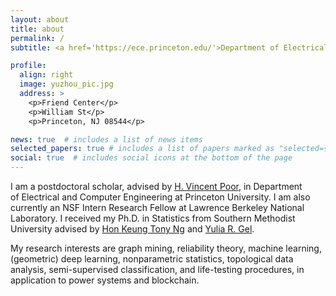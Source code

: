 ```yaml
---
layout: about
title: about
permalink: /
subtitle: <a href='https://ece.princeton.edu/'>Department of Electrical and Computer Engineering</a>. Princeton University.

profile:
  align: right
  image: yuzhou_pic.jpg
  address: >
    <p>Friend Center</p>
    <p>William St</p>
    <p>Princeton, NJ 08544</p>

news: true  # includes a list of news items
selected_papers: true # includes a list of papers marked as "selected={true}"
social: true  # includes social icons at the bottom of the page
---
```


I am a postdoctoral scholar, advised by [H. Vincent Poor](https://ece.princeton.edu/people/h-vincent-poor), in Department of Electrical and Computer Engineering at Princeton University. I am also currently an NSF Intern Research Fellow at Lawrence Berkeley National Laboratory. I received my Ph.D. in Statistics from Southern Methodist University advised by [‪Hon Keung Tony Ng](https://s2.smu.edu/ngh/) and [Yulia R. Gel](https://personal.utdallas.edu/~yxg142030/).

My research interests are graph mining, reliability theory, machine learning, (geometric) deep learning, nonparametric statistics, topological data analysis, semi-supervised classification, and life-testing procedures, in application to power systems and blockchain.
